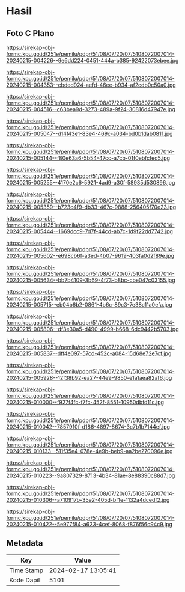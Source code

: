 # Hasil

## Foto C Plano

https://sirekap-obj-formc.kpu.go.id/251e/pemilu/pdpr/51/08/07/20/07/5108072007014-20240215-004226--9e6dd224-0451-444a-b385-92422073ebee.jpg

https://sirekap-obj-formc.kpu.go.id/251e/pemilu/pdpr/51/08/07/20/07/5108072007014-20240215-004353--cbded924-aefd-46ee-b934-af2cdb0c50a0.jpg

https://sirekap-obj-formc.kpu.go.id/251e/pemilu/pdpr/51/08/07/20/07/5108072007014-20240215-004516--c63bea9d-3273-489a-9f24-30816d47947e.jpg

https://sirekap-obj-formc.kpu.go.id/251e/pemilu/pdpr/51/08/07/20/07/5108072007014-20240215-005047--d14f43e1-83e4-469c-a034-bd0b1dab0811.jpg

https://sirekap-obj-formc.kpu.go.id/251e/pemilu/pdpr/51/08/07/20/07/5108072007014-20240215-005144--f80e63a6-5b54-47cc-a7cb-01f0ebfcfed5.jpg

https://sirekap-obj-formc.kpu.go.id/251e/pemilu/pdpr/51/08/07/20/07/5108072007014-20240215-005255--4170e2c6-5921-4ad9-a30f-58935d530896.jpg

https://sirekap-obj-formc.kpu.go.id/251e/pemilu/pdpr/51/08/07/20/07/5108072007014-20240215-005359--b723c4f9-db33-467c-9888-256405f70e23.jpg

https://sirekap-obj-formc.kpu.go.id/251e/pemilu/pdpr/51/08/07/20/07/5108072007014-20240215-005444--1669dcc9-7d7f-44cd-ab7c-1d9f22dd7742.jpg

https://sirekap-obj-formc.kpu.go.id/251e/pemilu/pdpr/51/08/07/20/07/5108072007014-20240215-005602--e698cb6f-a3ed-4b07-9619-403fa0d2f89e.jpg

https://sirekap-obj-formc.kpu.go.id/251e/pemilu/pdpr/51/08/07/20/07/5108072007014-20240215-005634--bb7b4109-3b69-4f73-b8bc-cbe047c03155.jpg

https://sirekap-obj-formc.kpu.go.id/251e/pemilu/pdpr/51/08/07/20/07/5108072007014-20240215-005715--eb04b6b2-0861-4b6c-89c3-7e38c11a0efa.jpg

https://sirekap-obj-formc.kpu.go.id/251e/pemilu/pdpr/51/08/07/20/07/5108072007014-20240215-005806--df3e30a5-d490-4999-b668-6dc9442b5703.jpg

https://sirekap-obj-formc.kpu.go.id/251e/pemilu/pdpr/51/08/07/20/07/5108072007014-20240215-005837--dff4e097-57cd-452c-a084-15d68e72e7cf.jpg

https://sirekap-obj-formc.kpu.go.id/251e/pemilu/pdpr/51/08/07/20/07/5108072007014-20240215-005928--12f38b92-ea27-44e9-9850-e1a1aea82af6.jpg

https://sirekap-obj-formc.kpu.go.id/251e/pemilu/pdpr/51/08/07/20/07/5108072007014-20240215-010000--f927f4fc-f7fc-452f-8551-10950dbfd11c.jpg

https://sirekap-obj-formc.kpu.go.id/251e/pemilu/pdpr/51/08/07/20/07/5108072007014-20240215-010042--7857910f-d186-4897-8674-3c7b1b7144ef.jpg

https://sirekap-obj-formc.kpu.go.id/251e/pemilu/pdpr/51/08/07/20/07/5108072007014-20240215-010133--511f35e4-078e-4e9b-beb9-aa2be270096e.jpg

https://sirekap-obj-formc.kpu.go.id/251e/pemilu/pdpr/51/08/07/20/07/5108072007014-20240215-010223--9a807329-8713-4b34-81ae-8e88390c88d7.jpg

https://sirekap-obj-formc.kpu.go.id/251e/pemilu/pdpr/51/08/07/20/07/5108072007014-20240215-010306--a710917b-35e2-405d-bf1e-1132a4dcedf2.jpg

https://sirekap-obj-formc.kpu.go.id/251e/pemilu/pdpr/51/08/07/20/07/5108072007014-20240215-010422--5e977f84-a623-4cef-8068-f876f56c94c9.jpg


## Metadata

| Key        | Value               |
| ---------- | ------------------- |
| Time Stamp | 2024-02-17 13:05:41 |
| Kode Dapil | 5101                |



